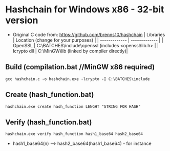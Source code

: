 # Hashchain for Windows x86 - 32-bit version
* Original C code from: https://github.com/brenns10/hashchain
| Libraries | Location (change for your purposes) |
| ------------- | ------------- |
| OpenSSL  | C:\BATCHES\include\openssl (includes <openssl/lib.h> |
| lcrypto dll  | C:\MinGW\lib (linked by compiler directly)|

Build (compilation.bat //MinGW x86 required)
-----
    gcc hashchain.c -o hashchain.exe -lcrypto -I C:\BATCHES\include
Create (hash_function.bat)
-----
    hashchain.exe create hash_function LENGHT "STRING FOR HASH"
Verify (hash_function.bat)
-----
    hashchain.exe verify hash_function hash1_base64 hash2_base64
* hash1_base64(n) --> hash2_base64(hash1_base64) - for instance     
